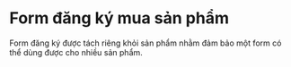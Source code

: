 # Form đăng ký mua sản phẩm

Form đăng ký được tách riêng khỏi sản phẩm nhằm đảm bảo một form có thể dùng được cho nhiều sản phẩm.
